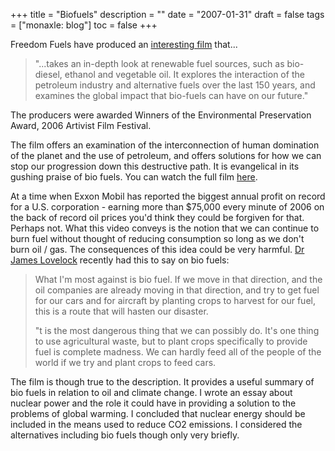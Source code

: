 +++
title = "Biofuels"
description = ""
date = "2007-01-31"
draft = false
tags = ["monaxle: blog"]
toc = false
+++

Freedom Fuels have produced an [interesting film](http://www.jamesjandakwood.com/impact) that...

> "...takes an in-depth look at renewable fuel sources, such as bio-diesel, ethanol and vegetable oil. It explores the interaction of the petroleum industry and alternative fuels over the last 150 years, and examines the global impact that bio-fuels can have on our future."

The producers were awarded Winners of the Environmental Preservation Award, 2006 Artivist Film Festival.

The film offers an examination of the interconnection of human domination of the planet and the use of petroleum, and offers solutions for how we can stop our progression down this destructive path. It is evangelical in its gushing praise of bio fuels. You can watch the full film [here](https://vimeo.com/user7937926/crudeimpact).

At a time when Exxon Mobil has reported the biggest annual profit on record for a U.S. corporation - earning more than $75,000 every minute of 2006 on the back of record oil prices you'd think they could be forgiven for that. Perhaps not. What this video conveys is the notion that we can continue to burn fuel without thought of reducing consumption so long as we don't burn oil / gas. The consequences of this idea could be very harmful. [Dr James Lovelock](http://www.ecolo.org/lovelock/lovebioen.htm) recently had this to say on bio fuels:

> What I'm most against is bio fuel. If we move in that direction, and the oil companies are already moving in that direction, and try to get fuel for our cars and for aircraft by planting crops to harvest for our fuel, this is a route that will hasten our disaster.
> 
> "t is the most dangerous thing that we can possibly do. It's one thing to use agricultural waste, but to plant crops specifically to provide fuel is complete madness. We can hardly feed all of the people of the world if we try and plant crops to feed cars.

The film is though true to the description. It provides a useful summary of bio fuels in relation to oil and climate change. I wrote an essay about nuclear power and the role it could have in providing a solution to the problems of global warming. I concluded that nuclear energy should be included in the means used to reduce CO2 emissions. I considered the alternatives including bio fuels though only very briefly.